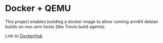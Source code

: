 # Docker + QEMU

This project enables building a docker image to allow running arm64 debian builds on non-arm hosts (like Travis build agents).

Link to [DockerHub](https://hub.docker.com/r/rycus86/arm64v8-debian-qemu/)

